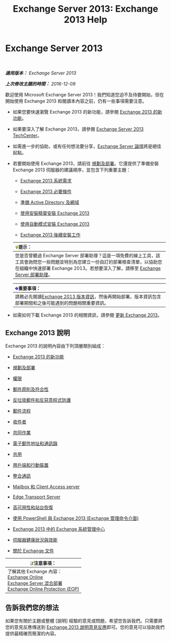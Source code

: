 ﻿---
title: 'Exchange Server 2013: Exchange 2013 Help'
TOCTitle: '@NoTitle'
ms:assetid: cb24ddb7-0659-4d9d-9057-52843f861ba8
ms:mtpsurl: https://technet.microsoft.com/zh-tw/library/Bb124558(v=EXCHG.150)
ms:contentKeyID: 50474254
ms.date: 01/01/2018
mtps_version: v=EXCHG.150
ms.translationtype: HT
---

# Exchange Server 2013

 

_**適用版本：** Exchange Server 2013_

_**上次修改主題的時間：** 2016-12-09_

歡迎使用 Microsoft Exchange Server 2013！我們知道您迫不及待要開始，但在開始使用 Exchange 2013 和閱讀本內容之前，仍有一些事項需要注意。

  - 如果您要快速瀏覽 Exchange 2013 的新功能，請參閱 [Exchange 2013 的新功能](what-s-new-in-exchange-2013-exchange-2013-help.md)。

  - 如果要深入了解 Exchange 2013，請參閱 [Exchange Server 2013 TechCenter](https://go.microsoft.com/fwlink/?linkid=266622)。

  - 如需進一步的協助，或有任何想法要分享，[Exchange Server 論壇](https://go.microsoft.com/fwlink/p/?linkid=60612)將是絕佳起點。

  - 若要開始使用 Exchange 2013，請前往 [規劃及部署](planning-and-deployment-for-exchange-2013-installation-instructions.md)。它還提供了準備安裝 Exchange 2013 伺服器的建議順序，並包含下列重要主題：
    
      - [Exchange 2013 系統需求](exchange-2013-system-requirements-exchange-2013-help.md)
    
      - [Exchange 2013 必要條件](exchange-2013-prerequisites-exchange-2013-help.md)
    
      - [準備 Active Directory 及網域](prepare-active-directory-and-domains-exchange-2013-help.md)
    
      - [使用安裝精靈安裝 Exchange 2013](install-exchange-2013-using-the-setup-wizard-exchange-2013-help.md)
    
      - [使用自動模式安裝 Exchange 2013](install-exchange-2013-using-unattended-mode-exchange-2013-help.md)
    
      - [Exchange 2013 後續安裝工作](exchange-2013-post-installation-tasks-exchange-2013-help.md)
    
    <table>
    <thead>
    <tr class="header">
    <th><img src="images/Bb124558.tip(EXCHG.150).gif" title="提示" alt="提示" />提示：</th>
    </tr>
    </thead>
    <tbody>
    <tr class="odd">
    <td>您是否曾聽過 Exchange Server 部署助理？這是一項免費的線上工具，該工具會詢問您一些問題並特別為您建立一份自訂的部署檢查清單，以協助您在組織中快速部署 Exchange 2013。若想要深入了解，請移至 <a href="exchange-server-deployment-assistant-exchange-2013-help.md">Exchange Server 部署助理</a>。</td>
    </tr>
    </tbody>
    </table>
    
    <table>
    <thead>
    <tr class="header">
    <th><img src="images/Bb124558.important(EXCHG.150).gif" title="重要事項" alt="重要事項" />重要事項：</th>
    </tr>
    </thead>
    <tbody>
    <tr class="odd">
    <td>請務必先閱讀<a href="release-notes-for-exchange-2013-exchange-2013-help.md">Exchange 2013 版本資訊</a>，然後再開始部署。版本資訊包含部署期間和之後可能遇到的問題相關重要資訊。</td>
    </tr>
    </tbody>
    </table>


  - 如需如何下載 Exchange 2013 的相關資訊，請參閱 [更新 Exchange 2013](updates-for-exchange-2013-exchange-2013-help.md)。

## Exchange 2013 說明

Exchange 2013 的說明內容由下列頂層類別組成：

  - [Exchange 2013 的新功能](what-s-new-in-exchange-2013-exchange-2013-help.md)

  - [規劃及部署](planning-and-deployment-for-exchange-2013-installation-instructions.md)

  - [權限](permissions-exchange-2013-help.md)

  - [郵件原則及符合性](messaging-policy-and-compliance-exchange-2013-help.md)

  - [反垃圾郵件和反惡意程式防護](anti-spam-and-anti-malware-protection-exchange-2013-help.md)

  - [郵件流程](mail-flow-exchange-2013-help.md)

  - [收件者](recipients-exchange-2013-help.md)

  - [共同作業](collaboration-exchange-2013-help.md)

  - [電子郵件地址和通訊錄](email-addresses-and-address-books-exchange-2013-help.md)

  - [共用](sharing-exchange-2013-help.md)

  - [用戶端和行動裝置](clients-and-mobile-exchange-2013-help.md)

  - [整合通訊](unified-messaging-exchange-2013-help.md)

  - [Mailbox 和 Client Access server](mailbox-and-client-access-servers-exchange-2013-help.md)

  - [Edge Transport Server](edge-transport-servers-exchange-2013-help.md)

  - [高可用性和站台恢復](high-availability-and-site-resilience-exchange-2013-help.md)

  - [使用 PowerShell 與 Exchange 2013 (Exchange 管理命令介面)](https://technet.microsoft.com/zh-tw/library/bb123778\(v=exchg.150\))

  - [Exchange 2013 中的 Exchange 系統管理中心](exchange-admin-center-in-exchange-2013-exchange-2013-help.md)

  - [伺服器健康狀況與效能](server-health-and-performance-exchange-2013-help.md)

  - [關於 Exchange 文件](about-exchange-documentation-exchange-2013-help.md)

<table>
<thead>
<tr class="header">
<th><img src="images/Bb124558.note(EXCHG.150).gif" title="注意事項" alt="注意事項" />注意事項：</th>
</tr>
</thead>
<tbody>
<tr class="odd">
<td>了解其他 Exchange 內容：<br />
<a href="https://technet.microsoft.com/zh-tw/library/jj200580(v=exchg.150)">Exchange Online</a><br />
<a href="https://technet.microsoft.com/zh-tw/library/jj200581(v=exchg.150)">Exchange Server 混合部署</a><br />
<a href="https://technet.microsoft.com/zh-tw/library/jj723137(v=exchg.150)">Exchange Online Protection (EOP)</a></td>
</tr>
</tbody>
</table>


## 告訴我們您的想法

如果您有關於主題或整體 \[說明\] 經驗的意見或問題，希望您告訴我們。只需要將您的意見反應傳送到 [Exchange 2013 說明意見反應](mailto:ex2013helpfeedback@microsoft.com)即可。您的意見可以協助我們提供最精確而簡潔的內容。

